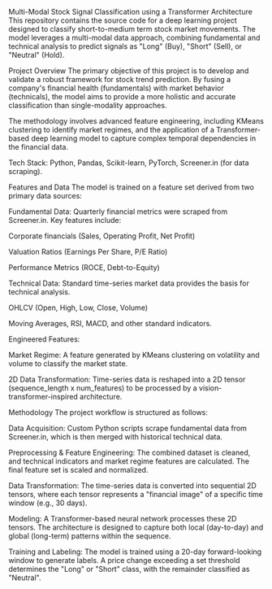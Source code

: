 Multi-Modal Stock Signal Classification using a Transformer Architecture
This repository contains the source code for a deep learning project designed to classify short-to-medium term stock market movements. The model leverages a multi-modal data approach, combining fundamental and technical analysis to predict signals as "Long" (Buy), "Short" (Sell), or "Neutral" (Hold).

Project Overview
The primary objective of this project is to develop and validate a robust framework for stock trend prediction. By fusing a company's financial health (fundamentals) with market behavior (technicals), the model aims to provide a more holistic and accurate classification than single-modality approaches.

The methodology involves advanced feature engineering, including KMeans clustering to identify market regimes, and the application of a Transformer-based deep learning model to capture complex temporal dependencies in the financial data.

Tech Stack: Python, Pandas, Scikit-learn, PyTorch, Screener.in (for data scraping).

Features and Data
The model is trained on a feature set derived from two primary data sources:

Fundamental Data: Quarterly financial metrics were scraped from Screener.in. Key features include:

Corporate financials (Sales, Operating Profit, Net Profit)

Valuation Ratios (Earnings Per Share, P/E Ratio)

Performance Metrics (ROCE, Debt-to-Equity)

Technical Data: Standard time-series market data provides the basis for technical analysis.

OHLCV (Open, High, Low, Close, Volume)

Moving Averages, RSI, MACD, and other standard indicators.

Engineered Features:

Market Regime: A feature generated by KMeans clustering on volatility and volume to classify the market state.

2D Data Transformation: Time-series data is reshaped into a 2D tensor (sequence_length x num_features) to be processed by a vision-transformer-inspired architecture.

Methodology
The project workflow is structured as follows:

Data Acquisition: Custom Python scripts scrape fundamental data from Screener.in, which is then merged with historical technical data.

Preprocessing & Feature Engineering: The combined dataset is cleaned, and technical indicators and market regime features are calculated. The final feature set is scaled and normalized.

Data Transformation: The time-series data is converted into sequential 2D tensors, where each tensor represents a "financial image" of a specific time window (e.g., 30 days).

Modeling: A Transformer-based neural network processes these 2D tensors. The architecture is designed to capture both local (day-to-day) and global (long-term) patterns within the sequence.

Training and Labeling: The model is trained using a 20-day forward-looking window to generate labels. A price change exceeding a set threshold determines the "Long" or "Short" class, with the remainder classified as "Neutral".